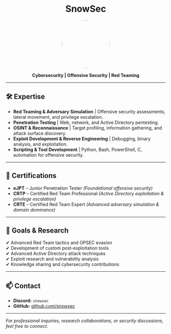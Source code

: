 <h1 align="center">SnowSec</h1>

<p align="center">
  <img src="https://github.com/sn0wsec.png" width="150" height="150" style="border-radius: 50%;" />
</p>

<p align="center">
  <strong>Cybersecurity | Offensive Security | Red Teaming</strong>
</p>

---

## 🛠 Expertise

- **Red Teaming & Adversary Simulation** | Offensive security assessments, lateral movement, and privilege escalation.
- **Penetration Testing** | Web, network, and Active Directory pentesting.
- **OSINT & Reconnaissance** | Target profiling, information gathering, and attack surface discovery.
- **Exploit Development & Reverse Engineering** | Debugging, binary analysis, and exploitation.
- **Scripting & Tool Development** | Python, Bash, PowerShell, C, automation for offensive security.

---

## 📜 Certifications

- **eJPT** – Junior Penetration Tester *(Foundational offensive security)*
- **CRTP** – Certified Red Team Professional *(Active Directory exploitation & privilege escalation)*
- **CRTE** – Certified Red Team Expert *(Advanced adversary simulation & domain dominance)*

---

## 🎯 Goals & Research

✔ Advanced Red Team tactics and OPSEC evasion  
✔ Development of custom post-exploitation tools  
✔ Advanced Active Directory attack techniques  
✔ Exploit research and vulnerability analysis  
✔ Knowledge sharing and cybersecurity contributions  

---

## 📫 Contact

- **Discord:** `snowsec`
- **GitHub:** [github.com/snowsec](https://github.com/snowsec)

---

*For professional inquiries, research collaborations, or security discussions, feel free to connect.*

